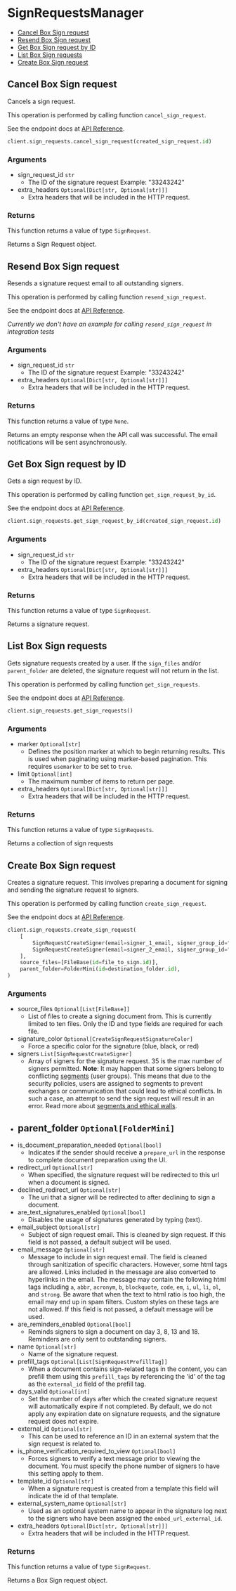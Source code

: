 # SignRequestsManager

- [Cancel Box Sign request](#cancel-box-sign-request)
- [Resend Box Sign request](#resend-box-sign-request)
- [Get Box Sign request by ID](#get-box-sign-request-by-id)
- [List Box Sign requests](#list-box-sign-requests)
- [Create Box Sign request](#create-box-sign-request)

## Cancel Box Sign request

Cancels a sign request.

This operation is performed by calling function `cancel_sign_request`.

See the endpoint docs at
[API Reference](https://developer.box.com/reference/post-sign-requests-id-cancel/).

<!-- sample post_sign_requests_id_cancel -->

```python
client.sign_requests.cancel_sign_request(created_sign_request.id)
```

### Arguments

- sign_request_id `str`
  - The ID of the signature request Example: "33243242"
- extra_headers `Optional[Dict[str, Optional[str]]]`
  - Extra headers that will be included in the HTTP request.

### Returns

This function returns a value of type `SignRequest`.

Returns a Sign Request object.

## Resend Box Sign request

Resends a signature request email to all outstanding signers.

This operation is performed by calling function `resend_sign_request`.

See the endpoint docs at
[API Reference](https://developer.box.com/reference/post-sign-requests-id-resend/).

_Currently we don't have an example for calling `resend_sign_request` in integration tests_

### Arguments

- sign_request_id `str`
  - The ID of the signature request Example: "33243242"
- extra_headers `Optional[Dict[str, Optional[str]]]`
  - Extra headers that will be included in the HTTP request.

### Returns

This function returns a value of type `None`.

Returns an empty response when the API call was successful.
The email notifications will be sent asynchronously.

## Get Box Sign request by ID

Gets a sign request by ID.

This operation is performed by calling function `get_sign_request_by_id`.

See the endpoint docs at
[API Reference](https://developer.box.com/reference/get-sign-requests-id/).

<!-- sample get_sign_requests_id -->

```python
client.sign_requests.get_sign_request_by_id(created_sign_request.id)
```

### Arguments

- sign_request_id `str`
  - The ID of the signature request Example: "33243242"
- extra_headers `Optional[Dict[str, Optional[str]]]`
  - Extra headers that will be included in the HTTP request.

### Returns

This function returns a value of type `SignRequest`.

Returns a signature request.

## List Box Sign requests

Gets signature requests created by a user. If the `sign_files` and/or
`parent_folder` are deleted, the signature request will not return in the list.

This operation is performed by calling function `get_sign_requests`.

See the endpoint docs at
[API Reference](https://developer.box.com/reference/get-sign-requests/).

<!-- sample get_sign_requests -->

```python
client.sign_requests.get_sign_requests()
```

### Arguments

- marker `Optional[str]`
  - Defines the position marker at which to begin returning results. This is used when paginating using marker-based pagination. This requires `usemarker` to be set to `true`.
- limit `Optional[int]`
  - The maximum number of items to return per page.
- extra_headers `Optional[Dict[str, Optional[str]]]`
  - Extra headers that will be included in the HTTP request.

### Returns

This function returns a value of type `SignRequests`.

Returns a collection of sign requests

## Create Box Sign request

Creates a signature request. This involves preparing a document for signing and
sending the signature request to signers.

This operation is performed by calling function `create_sign_request`.

See the endpoint docs at
[API Reference](https://developer.box.com/reference/post-sign-requests/).

<!-- sample post_sign_requests -->

```python
client.sign_requests.create_sign_request(
    [
        SignRequestCreateSigner(email=signer_1_email, signer_group_id="user"),
        SignRequestCreateSigner(email=signer_2_email, signer_group_id="user"),
    ],
    source_files=[FileBase(id=file_to_sign.id)],
    parent_folder=FolderMini(id=destination_folder.id),
)
```

### Arguments

- source_files `Optional[List[FileBase]]`
  - List of files to create a signing document from. This is currently limited to ten files. Only the ID and type fields are required for each file.
- signature_color `Optional[CreateSignRequestSignatureColor]`
  - Force a specific color for the signature (blue, black, or red)
- signers `List[SignRequestCreateSigner]`
  - Array of signers for the signature request. 35 is the max number of signers permitted. **Note**: It may happen that some signers belong to conflicting [segments](r://shield-information-barrier-segment-member) (user groups). This means that due to the security policies, users are assigned to segments to prevent exchanges or communication that could lead to ethical conflicts. In such a case, an attempt to send the sign request will result in an error. Read more about [segments and ethical walls](https://support.box.com/hc/en-us/articles/9920431507603-Understanding-Information-Barriers#h_01GFVJEHQA06N7XEZ4GCZ9GFAQ).
- parent_folder `Optional[FolderMini]`
  -
- is_document_preparation_needed `Optional[bool]`
  - Indicates if the sender should receive a `prepare_url` in the response to complete document preparation using the UI.
- redirect_url `Optional[str]`
  - When specified, the signature request will be redirected to this url when a document is signed.
- declined_redirect_url `Optional[str]`
  - The uri that a signer will be redirected to after declining to sign a document.
- are_text_signatures_enabled `Optional[bool]`
  - Disables the usage of signatures generated by typing (text).
- email_subject `Optional[str]`
  - Subject of sign request email. This is cleaned by sign request. If this field is not passed, a default subject will be used.
- email_message `Optional[str]`
  - Message to include in sign request email. The field is cleaned through sanitization of specific characters. However, some html tags are allowed. Links included in the message are also converted to hyperlinks in the email. The message may contain the following html tags including `a`, `abbr`, `acronym`, `b`, `blockquote`, `code`, `em`, `i`, `ul`, `li`, `ol`, and `strong`. Be aware that when the text to html ratio is too high, the email may end up in spam filters. Custom styles on these tags are not allowed. If this field is not passed, a default message will be used.
- are_reminders_enabled `Optional[bool]`
  - Reminds signers to sign a document on day 3, 8, 13 and 18. Reminders are only sent to outstanding signers.
- name `Optional[str]`
  - Name of the signature request.
- prefill_tags `Optional[List[SignRequestPrefillTag]]`
  - When a document contains sign-related tags in the content, you can prefill them using this `prefill_tags` by referencing the 'id' of the tag as the `external_id` field of the prefill tag.
- days_valid `Optional[int]`
  - Set the number of days after which the created signature request will automatically expire if not completed. By default, we do not apply any expiration date on signature requests, and the signature request does not expire.
- external_id `Optional[str]`
  - This can be used to reference an ID in an external system that the sign request is related to.
- is_phone_verification_required_to_view `Optional[bool]`
  - Forces signers to verify a text message prior to viewing the document. You must specify the phone number of signers to have this setting apply to them.
- template_id `Optional[str]`
  - When a signature request is created from a template this field will indicate the id of that template.
- external_system_name `Optional[str]`
  - Used as an optional system name to appear in the signature log next to the signers who have been assigned the `embed_url_external_id`.
- extra_headers `Optional[Dict[str, Optional[str]]]`
  - Extra headers that will be included in the HTTP request.

### Returns

This function returns a value of type `SignRequest`.

Returns a Box Sign request object.

